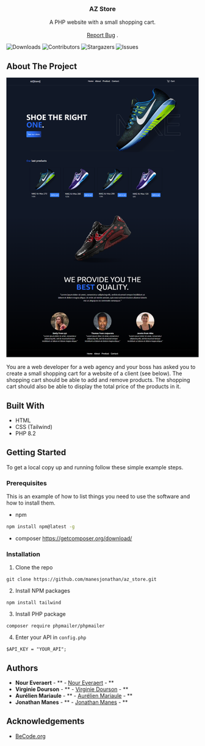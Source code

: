 <br/>
<p align="center">
  <h3 align="center">AZ Store</h3>

  <p align="center">
    A PHP website with a small shopping cart.
    <br/>
    <br/>
    <a href="https://github.com/manesjonathan/az_store/issues">Report Bug</a>
    .
  </p>
</p>

![Downloads](https://img.shields.io/github/downloads/manesjonathan/az_store/total) ![Contributors](https://img.shields.io/github/contributors/manesjonathan/az_store?color=dark-green) ![Stargazers](https://img.shields.io/github/stars/manesjonathan/az_store?style=social) ![Issues](https://img.shields.io/github/issues/manesjonathan/az_store) 

## About The Project

![Screen Shot](./assets/image/demo.png)

You are a web developer for a web agency and your boss has asked you to create a small shopping cart for a website of a client (see below). The shopping cart should be able to add and remove products. The shopping cart should also be able to display the total price of the products in it.

## Built With

- HTML
- CSS (Tailwind)
- PHP 8.2

## Getting Started

To get a local copy up and running follow these simple example steps.

### Prerequisites

This is an example of how to list things you need to use the software and how to install them.

* npm

```sh
npm install npm@latest -g
```

* composer
https://getcomposer.org/download/

### Installation

1. Clone the repo

```
git clone https://github.com/manesjonathan/az_store.git
```

2. Install NPM packages

```
npm install tailwind
```

3. Install PHP package

```
composer require phpmailer/phpmailer
```

4. Enter your API in `config.php`

```JS
$API_KEY = "YOUR_API";
```

## Authors

* **Nour Everaert** - ** - [Nour Everaert](https://github.com/NourEve) - **
* **Virginie Dourson** - ** - [Virginie Dourson](https://github.com/vdourson2) - **
* **Aurélien Mariaule** - ** - [Aurélien Mariaule](https://github.com/A-Mariaule) - **
* **Jonathan Manes** - ** - [Jonathan Manes](https://github.com/manesjonathan) - **

## Acknowledgements

* [BeCode.org](https://github.com/becodeorg)